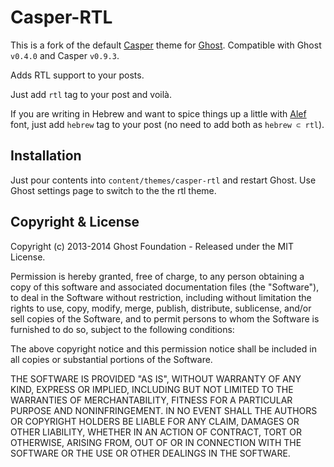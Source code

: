 # Casper-RTL

This is a fork of the default [Casper](https://github.com/TryGhost/Casper) theme for [Ghost](http://github.com/tryghost/ghost/). Compatible with Ghost `v0.4.0` and Casper `v0.9.3`.

Adds RTL support to your posts.

Just add `rtl` tag to your post and voilà.

If you are writing in Hebrew and want to spice things up a little with [Alef](http://alef.hagilda.com/) font, just add `hebrew` tag to your post (no need to add both as `hebrew ⊂ rtl`).

## Installation

Just pour contents into `content/themes/casper-rtl` and restart Ghost. Use Ghost settings page to switch to the the rtl theme.

## Copyright & License

Copyright (c) 2013-2014 Ghost Foundation - Released under the MIT License.

Permission is hereby granted, free of charge, to any person obtaining a copy of this software and associated documentation files (the "Software"), to deal in the Software without restriction, including without limitation the rights to use, copy, modify, merge, publish, distribute, sublicense, and/or sell copies of the Software, and to permit persons to whom the Software is furnished to do so, subject to the following conditions:

The above copyright notice and this permission notice shall be included in all copies or substantial portions of the Software.

THE SOFTWARE IS PROVIDED "AS IS", WITHOUT WARRANTY OF ANY KIND, EXPRESS OR IMPLIED, INCLUDING BUT NOT LIMITED TO THE WARRANTIES OF MERCHANTABILITY, FITNESS FOR A PARTICULAR PURPOSE AND
NONINFRINGEMENT. IN NO EVENT SHALL THE AUTHORS OR COPYRIGHT HOLDERS BE LIABLE FOR ANY CLAIM, DAMAGES OR OTHER LIABILITY, WHETHER IN AN ACTION OF CONTRACT, TORT OR OTHERWISE, ARISING FROM, OUT OF OR IN CONNECTION WITH THE SOFTWARE OR THE USE OR OTHER DEALINGS IN THE SOFTWARE.
